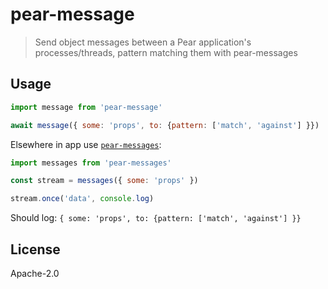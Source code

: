 # pear-message

> Send object messages between a Pear application's processes/threads, pattern matching them with pear-messages

## Usage

```js
import message from 'pear-message'

await message({ some: 'props', to: {pattern: ['match', 'against'] }})
```

Elsewhere in app use [`pear-messages`](https://github.com/holepunchto/pear-messages):

```js
import messages from 'pear-messages'

const stream = messages({ some: 'props' })

stream.once('data', console.log)
```

Should log: `{ some: 'props', to: {pattern: ['match', 'against'] }}`

## License

Apache-2.0